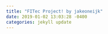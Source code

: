 ```yaml
---
title: "FITec Project! by jakeoneijk"
date: 2019-01-02 13:03:28 -0400
categories: jekyll update
---
```


